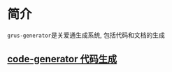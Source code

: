 # 简介 

`grus-generator`是关爱通生成系统, 包括代码和文档的生成


## [code-generator 代码生成](https://java.guide.wuxingdev.cn/java/mybatis-enhance.html)
